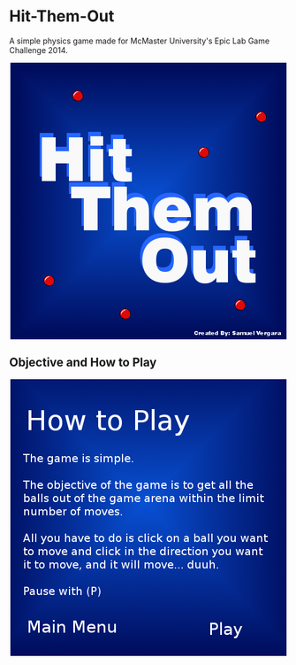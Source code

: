 # Hit-Them-Out
A simple physics game made for McMaster University's Epic Lab Game Challenge 2014.

<p align="center">
  <img align="center" src="/Images/Hit_Them_Out.png">
</p>

## Objective and How to Play
<p align="center">
  <img align="center" src="/Images/HowToPlay.png">
</p>
